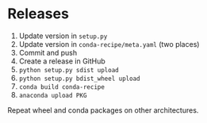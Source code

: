 # Releases

1. Update version in `setup.py`
1. Update version in `conda-recipe/meta.yaml` (two places)
1. Commit and push
1. Create a release in GitHub
1. `python setup.py sdist upload`
1. `python setup.py bdist_wheel upload`
1. `conda build conda-recipe`
1. `anaconda upload PKG`

Repeat wheel and conda packages on other architectures.


